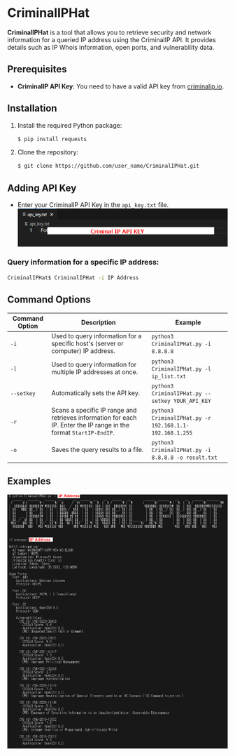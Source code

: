 # CriminalIPHat
 
**CriminalIPHat** is a tool that allows you to retrieve security and network information for a queried IP address using the CriminalIP API. It provides details such as IP Whois information, open ports, and vulnerability data.
 
## Prerequisites
 
- **CriminalIP API Key**: You need to have a valid API key from [criminalip.io](https://www.criminalip.io).
 
## Installation
 
1. Install the required Python package:
 
    ```bash
    $ pip install requests
    ```
 
2. Clone the repository:
 
    ```bash
    $ git clone https://github.com/user_name/CriminalIPHat.git
    ```
 
## Adding API Key
 
- Enter your CriminalIP API Key in the `api_key.txt` file.
![apikey](apikey.png)
 
### Query information for a specific IP address:
 
```bash
CriminalIPHat$ CriminalIPHat -i IP Address
```
 
## Command Options
 
| **Command Option** | **Description** | **Example** |
|--------------------|-----------------|-------------|
| `-i` | Used to query information for a specific host's (server or computer) IP address. | `python3 CriminalIPHat.py -i 8.8.8.8` |
| `-l` | Used to query information for multiple IP addresses at once. | `python3 CriminalIPHat.py -l ip_list.txt` |
| `--setkey` | Automatically sets the API key. | `python3 CriminalIPHat.py --setkey YOUR_API_KEY` |
| `-r` | Scans a specific IP range and retrieves information for each IP. Enter the IP range in the format `StartIP-EndIP`. | `python3 CriminalIPHat.py -r 192.168.1.1-192.168.1.255` |
| `-o` | Saves the query results to a file. | `python3 CriminalIPHat.py -i 8.8.8.8 -o result.txt` |
 
 
## Examples
![Examples](example.png)
